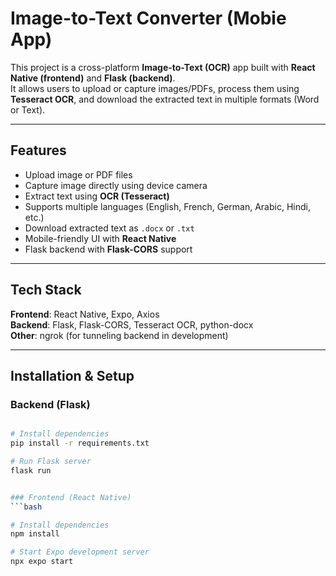 # Image-to-Text Converter (Mobie App)

This project is a cross-platform **Image-to-Text (OCR)** app built with **React Native (frontend)** and **Flask (backend)**.  
It allows users to upload or capture images/PDFs, process them using **Tesseract OCR**, and download the extracted text in multiple formats (Word or Text).

---

## Features
- Upload image or PDF files
- Capture image directly using device camera
- Extract text using **OCR (Tesseract)**
- Supports multiple languages (English, French, German, Arabic, Hindi, etc.)
- Download extracted text as `.docx` or `.txt`
- Mobile-friendly UI with **React Native**
- Flask backend with **Flask-CORS** support

---

## Tech Stack
**Frontend**: React Native, Expo, Axios  
**Backend**: Flask, Flask-CORS, Tesseract OCR, python-docx  
**Other**: ngrok (for tunneling backend in development)

---

## Installation & Setup

### Backend (Flask)
```bash

# Install dependencies
pip install -r requirements.txt

# Run Flask server
flask run


### Frontend (React Native)
```bash

# Install dependencies
npm install

# Start Expo development server
npx expo start



